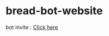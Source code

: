 # bread-bot-website

bot invite : [Click here](https://discord.com/api/oauth2/authorize?client_id=941984809037738005&permissions=8&scope=applications.commands%20bot)
